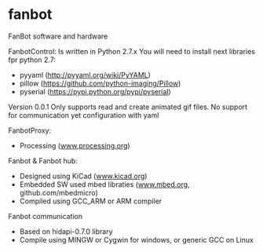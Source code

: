 fanbot
======

FanBot software and hardware

FanbotControl:
Is written in Python 2.7.x
You will need to install next libraries fpr python 2.7:
* pyyaml    (http://pyyaml.org/wiki/PyYAML)
* pillow    (https://github.com/python-imaging/Pillow)
* pyserial  (https://pypi.python.org/pypi/pyserial)

Version 0.0.1
Only supports read and create animated gif files. 
No support for communication yet
configuration with yaml

FanbotProxy:
* Processing (www.processing.org)

Fanbot & Fanbot hub:
* Designed using KiCad (www.kicad.org)
* Embedded SW used mbed libraties (www.mbed.org, github.com/mbedmicro)
* Compiled using GCC_ARM or ARM compiler

Fanbot communication
* Based on hidapi-0.7.0 library
* Compile using MINGW or Cygwin for windows, or generic GCC on Linux

